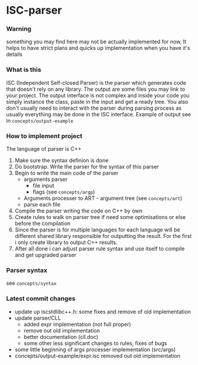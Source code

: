 # ISC-parser
### Warning
  something you may find here may not be actually implemented for now,
  It helps to have strict plans and quicks up implementation when you have it's details
### What is this
 ISC (Independent Self-closed Parser) is the parser which generates code that doesn't rely on any library. The output are some files you may link to your project. The output interface is not complex and inside your code you simply instance the class, paste in the input and get a ready tree. You also don't usually need to interact with the parser during parsing process as usually everything may be done in the ISC interface. Example of output see in ```concepts/output-example```
### How to implement project
 The language of parser is C++
 1. Make sure the syntax definion is done
 2. Do bootstrap. Write the parser for the syntax of this parser
 3. Begin to write the main code of the parser
    - arguments parser
      - file input
      - flags (see ```concepts/argp```)
    - Arguments processer to ART - argument tree (see ```concepts/art```)
    - parse each file      
 5. Compile the parser writing the code on C++ by own
 6. Create rules to walk on parser tree if need some optimisations or else before the compilation
 7. Since the parser is for multiple languages for each language will be different shared library responsible for outputting the result. For the first i only create library to output C++ results.
 8. After all done i can adjust parser rule syntax and use itself to compile and get upgraded parser
### 
### Parser syntax
  
  see ```concepts/syntax```

### Latest commit changes
  - update up iscstdlibc++.h:
      some fixes and remove of old implementation
  - update parser/CLL
    - added expr implementation (not full proper)
    - remove out old implementation
    - better documentation (cll.doc)
    - some other  less significant changes to rules, fixes of bugs
  - some little beginning of args processer implementation (src/args)
  - concepts/output-example/expr.isc removed out old implementation